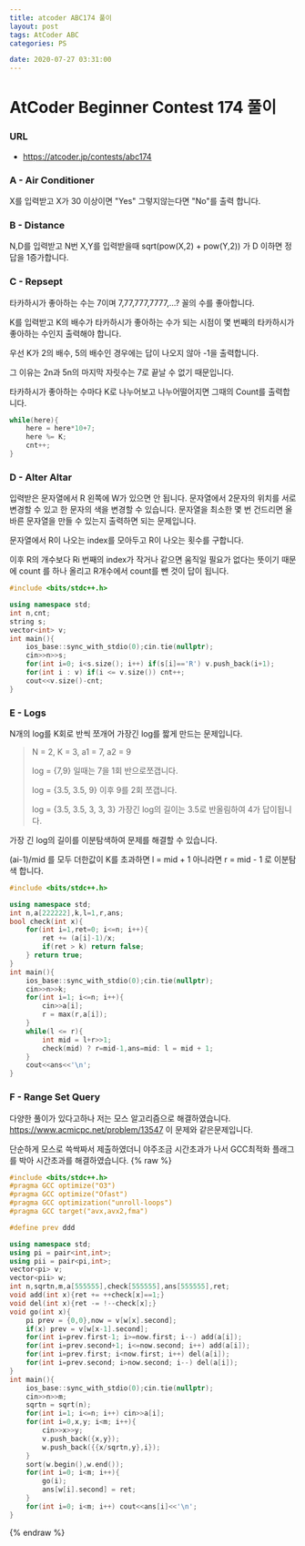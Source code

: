 ```yaml
---
title: atcoder ABC174 풀이
layout: post
tags: AtCoder ABC
categories: PS

date: 2020-07-27 03:31:00
--- 
```


# AtCoder Beginner Contest 174 풀이

###  **URL** 
* https://atcoder.jp/contests/abc174

### **A - Air Conditioner**

X를 입력받고 X가 30 이상이면 "Yes" 그렇지않는다면 "No"를 출력 합니다.

### **B - Distance**

N,D를 입력받고 N번 X,Y를 입력받을때 sqrt(pow(X,2) + pow(Y,2)) 가 D 이하면 정답을 1증가합니다.

### **C - Repsept**


타카하시가 좋아하는 수는 7이며 7,77,777,7777,...? 꼴의 수를 좋아합니다.

K를 입력받고 K의 배수가 타카하시가 좋아하는 수가 되는 시점이 몇 번째의 타카하시가 좋아하는 수인지 출력해야 합니다.

우선 K가 2의 배수, 5의 배수인 경우에는 답이 나오지 않아 -1을 출력합니다.

그 이유는 2n과 5n의 마지막 자릿수는 7로 끝날 수 없기 때문입니다.

타카하시가 좋아하는 수마다 K로 나누어보고 나누어떨어지면 그때의 Count를 출력합니다.
```c++
while(here){
    here = here*10+7;
    here %= K;
    cnt++;
}
```

### **D - Alter Altar**

입력받은 문자열에서 R 왼쪽에 W가 있으면 안 됩니다. 문자열에서 2문자의 위치를 서로
변경할 수 있고 한 문자의 색을 변경할 수 있습니다. 문자열을 최소한 몇 번 건드리면 올바른
문자열을 만들 수 있는지 출력하면 되는 문제입니다.

문자열에서 R이 나오는 index를 모아두고 R이 나오는 횟수를 구합니다. 

이후 R의 개수보다 Ri 번째의 index가 작거나 같으면 움직일 필요가 없다는 뜻이기 때문에 count
를 하나 올리고 R개수에서 count를 뺀 것이 답이 됩니다.

``` c++
#include <bits/stdc++.h>

using namespace std;
int n,cnt;
string s;
vector<int> v;
int main(){
    ios_base::sync_with_stdio(0);cin.tie(nullptr);
    cin>>n>>s;
    for(int i=0; i<s.size(); i++) if(s[i]=='R') v.push_back(i+1);
    for(int i : v) if(i <= v.size()) cnt++;
    cout<<v.size()-cnt;
}

```

### **E - Logs**
N개의 log를 K회로 반씩 쪼개어 가장긴 log를 짧게 만드는 문제입니다.

>N = 2, K = 3, a1 = 7, a2 = 9
>
>log = {7,9} 일때는 7을 1회 반으로쪼갭니다.
>
>log = {3.5, 3.5, 9} 이후 9를 2회 쪼갭니다.
>
>log = {3.5, 3.5, 3, 3, 3} 가장긴 log의 길이는 3.5로 반올림하여 4가 답이됩니다.

가장 긴 log의 길이를 이분탐색하여 문제를 해결할 수 있습니다.

(ai-1)/mid 를 모두 더한값이 K를 초과하면 l = mid + 1 아니라면 r = mid - 1 로 이분탐색 합니다.

```c++
#include <bits/stdc++.h>

using namespace std;
int n,a[222222],k,l=1,r,ans;
bool check(int x){
    for(int i=1,ret=0; i<=n; i++){
        ret += (a[i]-1)/x;
        if(ret > k) return false;
    } return true;
}
int main(){
    ios_base::sync_with_stdio(0);cin.tie(nullptr);
    cin>>n>>k;
    for(int i=1; i<=n; i++){
        cin>>a[i];
        r = max(r,a[i]);
    }
    while(l <= r){
        int mid = l+r>>1;
        check(mid) ? r=mid-1,ans=mid: l = mid + 1;
    }
    cout<<ans<<'\n';
}
```

### **F - Range Set Query**

다양한 풀이가 있다고하나 저는 모스 알고리즘으로 해결하였습니다.
https://www.acmicpc.net/problem/13547 이 문제와 같은문제입니다.

단순하게 모스로 쓱싹짜서 제출하였더니 야주조금 시간초과가 나서 GCC최적화 플래그를 박아 시간초과를 해결하였습니다.
{% raw %}
```c++
#include <bits/stdc++.h>
#pragma GCC optimize("O3")
#pragma GCC optimize("Ofast")
#pragma GCC optimization("unroll-loops")
#pragma GCC target("avx,avx2,fma")

#define prev ddd

using namespace std;
using pi = pair<int,int>;
using pii = pair<pi,int>;
vector<pi> v;
vector<pii> w;
int n,sqrtn,m,a[555555],check[555555],ans[555555],ret;
void add(int x){ret += ++check[x]==1;}
void del(int x){ret -= !--check[x];}
void go(int x){
    pi prev = {0,0},now = v[w[x].second];
    if(x) prev = v[w[x-1].second];
    for(int i=prev.first-1; i>=now.first; i--) add(a[i]);
    for(int i=prev.second+1; i<=now.second; i++) add(a[i]);
    for(int i=prev.first; i<now.first; i++) del(a[i]);
    for(int i=prev.second; i>now.second; i--) del(a[i]);
}
int main(){
    ios_base::sync_with_stdio(0);cin.tie(nullptr);
    cin>>n>>m;
    sqrtn = sqrt(n);
    for(int i=1; i<=n; i++) cin>>a[i];
    for(int i=0,x,y; i<m; i++){
        cin>>x>>y;
        v.push_back({x,y});
        w.push_back({{x/sqrtn,y},i});
    }
    sort(w.begin(),w.end());
    for(int i=0; i<m; i++){
        go(i);
        ans[w[i].second] = ret;
    }
    for(int i=0; i<m; i++) cout<<ans[i]<<'\n';
}

```
{% endraw %}